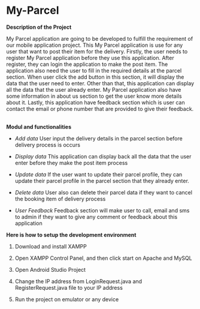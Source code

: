 # My-Parcel


**Description of the Project**

   My Parcel application are going to be developed to fulfill the requirement of our mobile application project. This My Parcel application is use for any user that want to post their item for the delivery. Firstly, the user needs to register My Parcel application before they use this application.  After register, they can login the application to make the post item. The application also need the user to fill in the required details at the parcel section. When user click the add button in this section, it will display the data that the user need to enter. Other than that, this application can display all the data that the user already enter. My Parcel application also have some information in about us section to get the user know more details about it. Lastly, this application have feedback section which is user can contact the email or phone number that are provided to give their feedback.
 

**Modul and functionalities**

* *Add data*
User input the delivery details in the parcel section before delivery process is occurs
 
* *Display data*
This application can display back all the data that the user enter before they make the post item process 

* *Update data*
If the user want to update their parcel profile, they can update their parcel profile in the parcel section that they already enter.


* *Delete data*
User also can delete their parcel data if they want to cancel the booking item of delivery process

* *User Feedback*
Feedback section will make user to call, email and sms to admin if they want to give any comment or feedback about this application


**Here is how to setup the development environment**
		
1) Download and install XAMPP							

2) Open XAMPP Control Panel, and then click start on Apache and MySQL	

3) Open Android Studio Project				

4) Change the IP address from LoginRequest.java and RegisterRequest.java file to your IP address

5) Run the project on emulator or any device	


